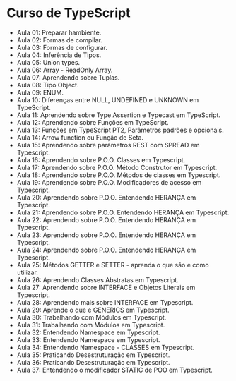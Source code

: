 # Curso de TypeScript

- Aula 01: Preparar hambiente.
- Aula 02: Formas de compilar.
- Aula 03: Formas de configurar.
- Aula 04: Inferência de Tipos.
- Aula 05: Union types.
- Aula 06: Array - ReadOnly Array.
- Aula 07: Aprendendo sobre Tuplas.
- Aula 08: Tipo Object.
- Aula 09: ENUM.
- Aula 10: Diferenças entre NULL, UNDEFINED e UNKNOWN em TypeScript.
- Aula 11: Aprendendo sobre Type Assertion e Typecast em TypeScript.
- Aula 12: Aprendendo sobre Funções em TypeScript.
- Aula 13: Funções em TypeScript PT2, Parâmetros padrões e opcionais.
- Aula 14: Arrow function ou Função de Seta.
- Aula 15: Aprendendo sobre parâmetros REST com SPREAD em Typescript.
- Aula 16: Aprendendo sobre P.O.O. Classes em Typescript.
- Aula 17: Aprendendo sobre P.O.O. Método Construtor em Typescript.
- Aula 18: Aprendendo sobre P.O.O. Métodos de classes em Typescript.
- Aula 19: Aprendendo sobre P.O.O. Modificadores de acesso em Typescript.
- Aula 20: Aprendendo sobre P.O.O. Entendendo HERANÇA em Typescript.
- Aula 21: Aprendendo sobre P.O.O. Entendendo HERANÇA em Typescript.
- Aula 22: Aprendendo sobre P.O.O. Entendendo HERANÇA em Typescript.
- Aula 23: Aprendendo sobre P.O.O. Entendendo HERANÇA em Typescript.
- Aula 24: Aprendendo sobre P.O.O. Entendendo HERANÇA em Typescript.
- Aula 25: Métodos GETTER e SETTER - aprenda o que são e como utilizar.
- Aula 26: Aprendendo Classes Abstratas em Typescript.
- Aula 27: Aprendendo sobre INTERFACE e Objetos Literais em Typescript.
- Aula 28: Aprendendo mais sobre INTERFACE em Typescript.
- Aula 29: Aprende o que é GENERICS em Typescript.
- Aula 30: Trabalhando com Módulos em Typescript.
- Aula 31: Trabalhando com Módulos em Typescript.
- Aula 32: Entendendo Namespace em Typescript.
- Aula 33: Entendendo Namespace em Typescript.
- Aula 34: Entendendo Namespace - CLASSES em Typescript.
- Aula 35: Praticando Desestruturação em Typescript.
- Aula 36: Praticando Desestruturação em Typescript.
- Aula 37: Entendendo o modificador STATIC de POO em Typescript.
